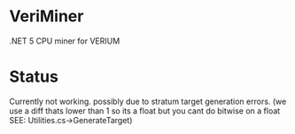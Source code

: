 # VeriMiner
.NET 5 CPU miner for VERIUM

# Status
Currently not working. possibly due to stratum target generation errors. 
(we use a diff thats lower than 1 so its a float but you cant do bitwise on a float SEE: Utilities.cs->GenerateTarget)
